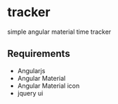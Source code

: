 # tracker

simple angular material time tracker 

## Requirements
 - Angularjs
 - Angular Material 
 - Angular Material icon
 - jquery ui
 


